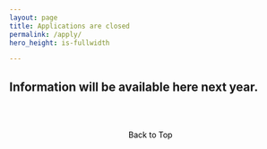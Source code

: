 ```yaml
---
layout: page
title: Applications are closed
permalink: /apply/
hero_height: is-fullwidth

---
```


## Information will be available here next year.  
  
<br>
<style>
    .back-to-top {
        display: block;
        margin: 20px auto; /* Centering the button */
        padding: 10px 20px;
        text-align: center;
        text-decoration: none;
        color: #000000; /* Black text */
        background-color: transparent; /* Transparent background */
        border: none; /* Remove border */
        outline: none;
        cursor: pointer; /* Cursor changes to a hand icon */
    }
</style>
<a href="#top" class="back-to-top">
Back to Top
</a>
